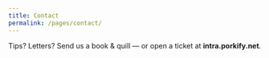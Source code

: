 ```yaml
---
title: Contact
permalink: /pages/contact/
---
```


Tips? Letters? Send us a book & quill — or open a ticket at **intra.porkify.net**.
